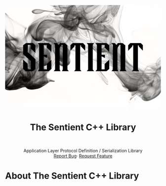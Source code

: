<a name="readme-top"></a>
<br/>

<div align="center">
    <a href="https://github.com/hyper-level-nerds/sentient">
        <img src="docs/resources/sentient_with_background.png" alt="logo">
    </a>
    <h1 align="center">The Sentient C++ Library</h1>
        <br />
    <p align="center">
        Application Layer Protocol Definition / Serialization Library
        <br/>
        <a href="https://github.com/hyper-level-nerds/sentient/issues">Report Bug</a>·
        <a href="https://github.com/hyper-level-nerds/sentient/issues">Request Feature</a>
    </p>
</div>

# About The Sentient C++ Library